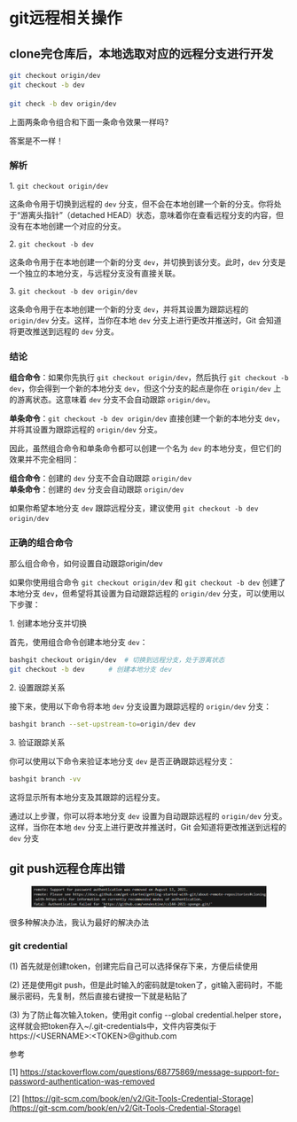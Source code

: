 # git远程相关操作



## clone完仓库后，本地选取对应的远程分支进行开发

```bash
git checkout origin/dev
git checkout -b dev 

git check -b dev origin/dev 
```

上面两条命令组合和下面一条命令效果一样吗?

答案是不一样！



### 解析

1\. `git checkout origin/dev`

这条命令用于切换到远程的 `dev` 分支，但不会在本地创建一个新的分支。你将处于“游离头指针”（detached HEAD）状态，意味着你在查看远程分支的内容，但没有在本地创建一个对应的分支。

2\. `git checkout -b dev`

这条命令用于在本地创建一个新的分支 `dev`，并切换到该分支。此时，`dev` 分支是一个独立的本地分支，与远程分支没有直接关联。

3\. `git checkout -b dev origin/dev`

这条命令用于在本地创建一个新的分支 `dev`，并将其设置为跟踪远程的 `origin/dev` 分支。这样，当你在本地 `dev` 分支上进行更改并推送时，Git 会知道将更改推送到远程的 `dev` 分支。



### 结论

**组合命令**：如果你先执行 `git checkout origin/dev`，然后执行 `git checkout -b dev`，你会得到一个新的本地分支 `dev`，但这个分支的起点是你在 `origin/dev` 上的游离状态。这意味着 `dev` 分支不会自动跟踪 `origin/dev`。

**单条命令**：`git checkout -b dev origin/dev` 直接创建一个新的本地分支 `dev`，并将其设置为跟踪远程的 `origin/dev` 分支。



因此，虽然组合命令和单条命令都可以创建一个名为 `dev` 的本地分支，但它们的效果并不完全相同：

**组合命令**：创建的 `dev` 分支不会自动跟踪 `origin/dev`\
**单条命令**：创建的 `dev` 分支会自动跟踪 `origin/dev`

如果你希望本地分支 `dev` 跟踪远程分支，建议使用 `git checkout -b dev origin/dev`



### 正确的组合命令

那么组合命令，如何设置自动跟踪origin/dev

如果你使用组合命令 `git checkout origin/dev` 和 `git checkout -b dev` 创建了本地分支 `dev`，但希望将其设置为自动跟踪远程的 `origin/dev` 分支，可以使用以下步骤：

1\. 创建本地分支并切换

首先，使用组合命令创建本地分支 `dev`：

```bash
bashgit checkout origin/dev  # 切换到远程分支，处于游离状态  
git checkout -b dev      # 创建本地分支 dev  
```

2\. 设置跟踪关系

接下来，使用以下命令将本地 `dev` 分支设置为跟踪远程的 `origin/dev` 分支：

```bash
bashgit branch --set-upstream-to=origin/dev dev  
```

3\. 验证跟踪关系

你可以使用以下命令来验证本地分支 `dev` 是否正确跟踪远程分支：

```bash
bashgit branch -vv  
```

这将显示所有本地分支及其跟踪的远程分支。



通过以上步骤，你可以将本地分支 `dev` 设置为自动跟踪远程的 `origin/dev` 分支。这样，当你在本地 `dev` 分支上进行更改并推送时，Git 会知道将更改推送到远程的 `dev` 分支





## git push远程仓库出错



<figure><img src="../.gitbook/assets/image (8).png" alt=""><figcaption></figcaption></figure>

很多种解决办法，我认为最好的解决办法



### git credential

(1) 首先就是创建token，创建完后自己可以选择保存下来，方便后续使用

(2) 还是使用git push，但是此时输入的密码就是token了，git输入密码时，不能展示密码，先复制，然后直接右键按一下就是粘贴了

(3) 为了防止每次输入token，使用git config --global credential.helper store，这样就会把token存入\~/.git-credentials中，文件内容类似于https://\<USERNAME>:\<TOKEN>@github.com



参考

\[1] https://stackoverflow.com/questions/68775869/message-support-for-password-authentication-was-removed

\[2] [https://git-scm.com/book/en/v2/Git-Tools-Credential-Storage](https://git-scm.com/book/en/v2/Git-Tools-Credential-Storage)
